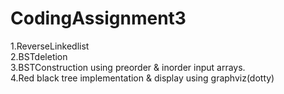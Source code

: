 # CodingAssignment3
1.ReverseLinkedlist<br/>
2.BSTdeletion<br/>
3.BSTConstruction using preorder & inorder input arrays.<br/>
4.Red black tree implementation & display using graphviz(dotty)<br/>
